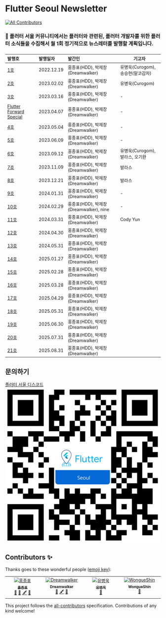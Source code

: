 # Flutter Seoul Newsletter
<!-- ALL-CONTRIBUTORS-BADGE:START - Do not remove or modify this section -->
[![All Contributors](https://img.shields.io/badge/all_contributors-2-orange.svg?style=flat-square)](#contributors-)
<!-- ALL-CONTRIBUTORS-BADGE:END -->

### 📰 플러터 서울 커뮤니티에서는 **플러터와 관련된, 플러터 개발자를 위한 플러터 소식**들을 수집해서 월 1회 정기적으로 뉴스레터를 발행할 계획입니다.

###

| 발행호                                                                                                                     | 발행일자       | 발간인                              | 기고자                     |
|:------------------------------------------------------------------------------------------------------------------------|:-----------|:---------------------------------|-------------------------|
| [1호](https://github.com/flutter-korea/newsletter/blob/main/newsletters/newsletter_001st.md)                             | 2022.12.19 | 홍종표(HDD), 박제창(Dreamwalker)       | 유병욱(Curogom), 송승현(말코감자) |
| [2호](https://github.com/flutter-korea/newsletter/blob/main/newsletters/newsletter_002nd.md)                             | 2023.02.02 | 홍종표(HDD), 박제창(Dreamwalker)       | 유병욱(Curogom)            |
| [3호](https://github.com/flutter-korea/newsletter/blob/main/newsletters/newsletter_003rd.md)                             | 2023.03.16 | 홍종표(HDD), 박제창(Dreamwalker)       | -                       |
| [Flutter Forward Special](https://github.com/flutter-korea/newsletter/blob/main/newsletters/flutter_forward_special.md) | 2023.04.07 | 홍종표(HDD), 박제창(Dreamwalker)       | -                       |
| [4호](https://github.com/flutter-korea/newsletter/blob/main/newsletters/newsletter_004th.md)                             | 2023.05.04 | 홍종표(HDD), 박제창(Dreamwalker)       | -                       |
| [5호](https://github.com/flutter-korea/newsletter/blob/main/newsletters/newsletter_005th.md)                             | 2023.06.09 | 홍종표(HDD), 박제창(Dreamwalker)       | -                       |
| [6호](https://github.com/flutter-korea/newsletter/blob/main/newsletters/newsletter_006th.md)                             | 2023.09.12 | 홍종표(HDD), 박제창(Dreamwalker)       | 유병욱(Curogom), 발라스, 오기환  |
| [7호](https://github.com/flutter-korea/newsletter/blob/main/newsletters/newsletter_007th.md)                             | 2023.11.09 | 홍종표(HDD), 박제창(Dreamwalker)       | 발라스                     |
| [8호](https://github.com/flutter-korea/newsletter/blob/main/newsletters/newsletter_008th.md)                             | 2023.12.21 | 홍종표(HDD), 박제창(Dreamwalker)       | 발라스                     |
| [9호](https://github.com/flutter-korea/newsletter/blob/main/newsletters/newsletter_009th.md)                             | 2024.01.31 | 홍종표(HDD), 박제창(Dreamwalker)       | -                       |
| [10호](https://github.com/flutter-korea/newsletter/blob/main/newsletters/newsletter_010th.md)                            | 2024.02.29 | 홍종표(HDD), 박제창(Dreamwalker), nine | -                       |
| [11호](https://github.com/flutter-korea/newsletter/blob/main/newsletters/newsletter_011th.md)                            | 2024.03.31 | 홍종표(HDD), 박제창(Dreamwalker)       | Cody Yun                |
| [12호](https://github.com/flutter-korea/newsletter/blob/main/newsletters/newsletter_012th.md)                            | 2024.04.30 | 홍종표(HDD), 박제창(Dreamwalker)       |                         |
| [13호](https://github.com/flutter-korea/newsletter/blob/main/newsletters/newsletter_013th.md)                            | 2024.05.31 | 홍종표(HDD), 박제창(Dreamwalker)       |                         |
| [14호](https://github.com/flutter-korea/newsletter/blob/main/newsletters/newsletter_014th.md)                            | 2025.01.27 | 홍종표(HDD), 박제창(Dreamwalker)       |                         |
| [15호](https://github.com/flutter-korea/newsletter/blob/main/newsletters/newsletter_015th.md)                            | 2025.02.28 | 홍종표(HDD), 박제창(Dreamwalker)       |                         |
| [16호](https://github.com/flutter-korea/newsletter/blob/main/newsletters/newsletter_016th.md)                            | 2025.03.28 | 홍종표(HDD), 박제창(Dreamwalker)       |                         |
| [17호](https://github.com/flutter-korea/newsletter/blob/main/newsletters/newsletter_017th.md)                            | 2025.04.29 | 홍종표(HDD), 박제창(Dreamwalker)       |                         |
| [18호](https://github.com/flutter-korea/newsletter/blob/main/newsletters/newsletter_018th.md)                            | 2025.05.31 | 홍종표(HDD), 박제창(Dreamwalker)       |                         |
| [19호](https://github.com/flutter-korea/newsletter/blob/main/newsletters/newsletter_019th.md)                            | 2025.06.30 | 홍종표(HDD), 박제창(Dreamwalker)       |                         |
| [20호](https://github.com/flutter-korea/newsletter/blob/main/newsletters/newsletter_020th.md)                            | 2025.07.31 | 홍종표(HDD), 박제창(Dreamwalker)       |                         |
| [21호](https://github.com/flutter-korea/newsletter/blob/main/newsletters/newsletter_021st.md)                            | 2025.08.31 | 홍종표(HDD), 박제창(Dreamwalker)       |                         |

## 문의하기

[플러터 서울 디스코드](http://flutter-seoul.com/)
![QR코드](./assets/flutter_seoul_qrcode.png)

## Contributors ✨

Thanks goes to these wonderful people ([emoji key](https://allcontributors.org/docs/en/emoji-key)):

<!-- ALL-CONTRIBUTORS-LIST:START - Do not remove or modify this section -->
<!-- prettier-ignore-start -->
<!-- markdownlint-disable -->
<table>
  <tbody>
    <tr>
      <td align="center" valign="top" width="14.28%"><a href="https://honor-driven.dev/"><img src="https://avatars.githubusercontent.com/u/54665433?v=4?s=100" width="100px;" alt="홍종표"/><br /><sub><b>홍종표</b></sub></a><br /><a href="https://github.com/flutter-korea/newsletter/commits?author=jpoh281" title="Documentation">📖</a> <a href="#blog-jpoh281" title="Blogposts">📝</a> <a href="#content-jpoh281" title="Content">🖋</a> <a href="#maintenance-jpoh281" title="Maintenance">🚧</a></td>
      <td align="center" valign="top" width="14.28%"><a href="http://qiita.com/Dreamwalker"><img src="https://avatars.githubusercontent.com/u/19484515?v=4?s=100" width="100px;" alt="Dreamwalker"/><br /><sub><b>Dreamwalker</b></sub></a><br /><a href="#blog-JAICHANGPARK" title="Blogposts">📝</a> <a href="#content-JAICHANGPARK" title="Content">🖋</a> <a href="#maintenance-JAICHANGPARK" title="Maintenance">🚧</a></td>
      <td align="center" valign="top" width="14.28%"><a href="http://curogom.dev"><img src="https://avatars.githubusercontent.com/u/78242788?v=4?s=100" width="100px;" alt="유병욱"/><br /><sub><b>유병욱</b></sub></a><br /><a href="https://github.com/flutter-korea/newsletter/issues?q=author%3Acurogom" title="Bug reports">🐛</a></td>
      <td align="center" valign="top" width="14.28%"><a href="https://github.com/WongueShin"><img src="https://avatars.githubusercontent.com/u/59313590?v=4?s=100" width="100px;" alt="WongueShin"/><br /><sub><b>WongueShin</b></sub></a><br /><a href="https://github.com/flutter-korea/newsletter/issues?q=author%3AWongueShin" title="Bug reports">🐛</a></td>
    </tr>
  </tbody>
</table>

<!-- markdownlint-restore -->
<!-- prettier-ignore-end -->

<!-- ALL-CONTRIBUTORS-LIST:END -->

This project follows the [all-contributors](https://github.com/all-contributors/all-contributors) specification. Contributions of any kind welcome!
